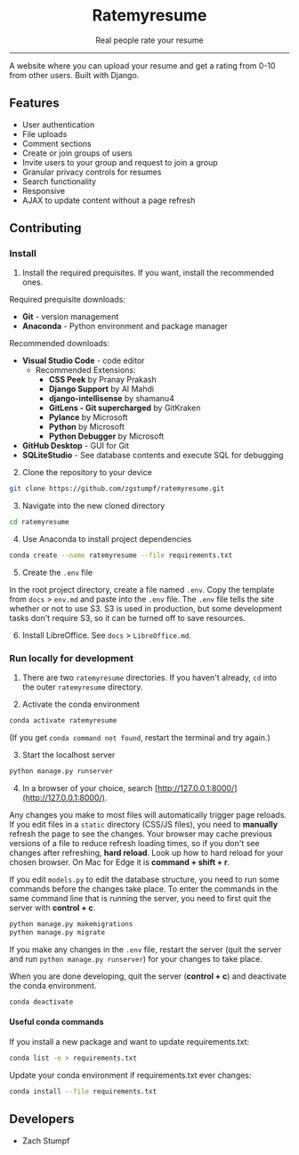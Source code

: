 <h1 align="center">Ratemyresume</h1>

<p align="center">Real people rate your resume</p>

<hr/>

<p>A website where you can upload your resume and get a rating from 0-10 from other users. Built with Django.</p>

<h2>Features</h2>

<ul>
  <li>User authentication</li>
  <li>File uploads</li>
  <li>Comment sections</li>
  <li>Create or join groups of users</li>
  <li>Invite users to your group and request to join a group</li>
  <li>Granular privacy controls for resumes</li>
  <li>Search functionality</li>
  <li>Responsive</li>
  <li>AJAX to update content without a page refresh</li>
</ul>

<h2>Contributing</h2>

<h3>Install</h3>

1. Install the required prequisites. If you want, install the recommended ones.

Required prequisite downloads:
- **Git** - version management
- **Anaconda** - Python environment and package manager

Recommended downloads:
- **Visual Studio Code** - code editor
    - Recommended Extensions:
        - **CSS Peek** by Pranay Prakash
        - **Django Support** by Al Mahdi
        - **django-intellisense** by shamanu4
        - **GitLens - Git supercharged** by GitKraken
        - **Pylance** by Microsoft
        - **Python** by Microsoft
        - **Python Debugger** by Microsoft
- **GitHub Desktop** - GUI for Git
- **SQLiteStudio** - See database contents and execute SQL for debugging

2. Clone the repository to your device

```sh
git clone https://github.com/zgstumpf/ratemyresume.git
```

3. Navigate into the new cloned directory

```sh
cd ratemyresume
```

4. Use Anaconda to install project dependencies

```sh
conda create --name ratemyresume --file requirements.txt
```

5. Create the `.env` file

In the root project directory, create a file named `.env`. Copy the template from `docs` > `env.md` and paste into the `.env` file.
The `.env` file tells the site whether or not to use S3. S3 is used in production, but some development tasks don't require S3, so it can be turned off to save resources.

6. Install LibreOffice. See `docs` > `LibreOffice.md`.

<h3>Run locally for development</h3>

1. There are two `ratemyresume` directories. If you haven't already, `cd` into the outer `ratemyresume` directory.

2. Activate the conda environment

```sh
conda activate ratemyresume
```

(If you get `conda command not found`, restart the terminal and try again.)

3. Start the localhost server

```sh
python manage.py runserver
```

4. In a browser of your choice, search [http://127.0.0.1:8000/](http://127.0.0.1:8000/).

Any changes you make to most files will automatically trigger page reloads. If you edit files in a `static` directory (CSS/JS files), you need to **manually** refresh the page to see the changes. Your browser may cache previous versions of a file to reduce refresh loading times, so if you don't see changes after refreshing, **hard reload**. Look up how to hard reload for your chosen browser. On Mac for Edge it is **command + shift + r**.

If you edit `models.py` to edit the database structure, you need to run some commands before the changes take place. To enter the commands in the same command line that is running the server, you need to first quit the server with **control + c**.

```sh
python manage.py makemigrations
python manage.py migrate
```

If you make any changes in the `.env` file, restart the server (quit the server and run `python manage.py runserver`) for your changes to take place.

When you are done developing, quit the server (**control + c**) and deactivate the conda environment.

```sh
conda deactivate
```

<h4>Useful conda commands</h4>

If you install a new package and want to update requirements.txt:

```sh
conda list -e > requirements.txt
```

Update your conda environment if requirements.txt ever changes:

```sh
conda install --file requirements.txt
```

<h2>Developers</h2>

<ul>
  <li>Zach Stumpf</li>
</ul>
